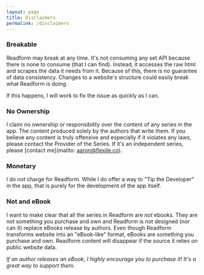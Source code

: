 ```yaml
---
layout: page
title: Disclaimers
permalink: /disclaimers
---
```


### Breakable

Readform may break at any time. It's not consuming any set API because there is none to consume (that I can find). Instead, it accesses the raw html and scrapes the data it needs from it. Because of this, there is no guarantee of data consistency. Changes to a website's structure could easily break what Readform is doing.

If this happens, I will work to fix the issue as quickly as I can.

### No Ownership

I claim no ownership or responsibility over the content of any series in the app. The content produced solely by the authors that write them. If you believe any content is truly offensive and especially if it violates any laws, please contact the Provider of the Series. If it's an independent series, please [contact me](mailto: aaron@flexile.co).

### Monetary

I do not charge for Readform.  While I do offer a way to "Tip the Developer" in the app, that is purely for the development of the app itself.

### Not and eBook

I want to make clear that all the series in Readform are _not_ ebooks. They are not something you purchase and own and Readform is not designed (nor can it) replace eBooks release by authors. Even though Readform transforms website into an "eBook-like" format, eBooks are something you purchase and own. Readform content will disappear if the source it relies on public website data.

_If an author releases an eBook, I highly encourage you to purchase it!  It's a great way to support them._
